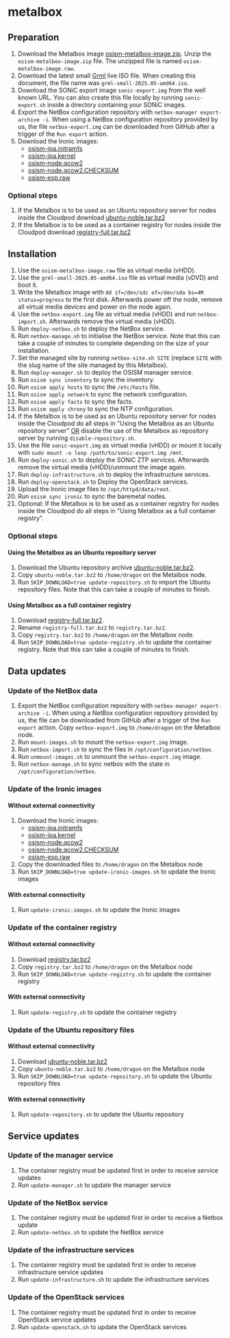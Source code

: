 # metalbox

## Preparation

1. Download the Metalbox image [osism-metalbox-image.zip](https://nbg1.your-objectstorage.com/osism/openstack-ironic-images/osism-metalbox-image.zip).
   Unzip the `osism-metalbox-image.zip` file. The unzipped file is named
   `osism-metalbox-image.raw`.
2. Download the latest small [Grml](https://grml.org/download/) live ISO file.
   When creating this document, the file name was `grml-small-2025.05-amd64.iso`.
3. Download the SONiC export image `sonic-export.img` from the well known URL. You can also
   create this file locally by running `sonic-export.sh` inside a directory containing
   your SONiC images.
4. Export the NetBox configuration repository with `netbox-manager export-archive -i`.
   When using a NetBox configuration repository provided by us, the file `netbox-export.img`
   can be downloaded from GitHub after a trigger of the `Run export` action.
5. Download the Ironic images:
   * [osism-ipa.initramfs](https://nbg1.your-objectstorage.com/osism/openstack-ironic-images/osism-ipa.initramfs)
   * [osism-ipa.kernel](https://nbg1.your-objectstorage.com/osism/openstack-ironic-images/osism-ipa.kernel)
   * [osism-node.qcow2](https://nbg1.your-objectstorage.com/osism/openstack-ironic-images/osism-node.qcow2)
   * [osism-node.qcow2.CHECKSUM](https://nbg1.your-objectstorage.com/osism/openstack-ironic-images/osism-node.qcow2.CHECKSUM)
   * [osism-esp.raw](https://nbg1.your-objectstorage.com/osism/openstack-ironic-images/osism-esp.raw)

### Optional steps

1. If the Metalbox is to be used as an Ubuntu repository server for nodes inside the Cloudpod
   download
   [ubuntu-noble.tar.bz2](https://nbg1.your-objectstorage.com/osism/metalbox/ubuntu-noble.tar.bz2)
2. If the Metalbox is to be used as a container registry for nodes inside the Cloudpod
   download
   [registry-full.tar.bz2](https://nbg1.your-objectstorage.com/osism/metalbox/registry-full.tar.bz2)

## Installation

1. Use the `osism-metalbox-image.raw` file as virtual media (vHDD).
2. Use the `grml-small-2025.05-amd64.iso` file as virtual media (vDVD) and boot it.
3. Write the Metalbox image with `dd if=/dev/sdc of=/dev/sda bs=4M status=progress` to
   the first disk. Afterwards power off the node, remove all virtual media devices and
   power on the node again.
4. Use the `netbox-export.img` file as virtual media (vHDD) and run `netbox-import.sh`.
   Afterwards remove the virtual media (vHDD).
5. Run `deploy-netbox.sh` to deploy the NetBox service.
6. Run `netbox-manage.sh` to initialise the NetBox service. Note that this can take a
   couple of minutes to complete depending on the size of your installation.
7. Set the managed site by running `netbox-site.sh SITE`
   (replace `SITE` with the slug name of the site managed by this Metalbox).
8. Run `deploy-manager.sh` to deploy the OSISM manager service.
9. Run `osism sync inventory` to sync the inventory.
10. Run `osism apply hosts` to sync the `/etc/hosts` file.
11. Run `osism apply network` to sync the network configuration.
12. Run `osism apply facts` to sync the facts.
13. Run `osism apply chrony` to sync the NTP configuration.
14. If the Metalbox is to be used as an Ubuntu repository server for nodes inside the
    Cloudpod do all steps in "Using the Metalbox as an Ubuntu repository server" <ins>OR</ins>
    disable the use of the Metalbox as repository server by running `disable-repository.sh`.
15. Use the file `sonic-export.img` as virtual media (vHDD) or mount it locally with
    `sudo mount -o loop /path/to/sonic-export.img /mnt`.
16. Run `deploy-sonic.sh` to deploy the SONiC ZTP services. Afterwards remove the virtual
    media (vHDD)/unmount the image again.
17. Run `deploy-infrastructure.sh` to deploy the infrastructure services.
18. Run `deploy-openstack.sh` to Deploy the OpenStack services.
19. Upload the Ironic image files to `/opt/httpd/data/root`.
20. Run `osism sync ironic` to sync the baremetal nodes.
21. Optional: If the Metalbox is to be used as a container registry for nodes inside
    the Cloudpod do all steps in "Using Metalbox as a full container registry".

### Optional steps

#### Using the Metalbox as an Ubuntu repository server

1. Download the Ubuntu repository archive
   [ubuntu-noble.tar.bz2](https://nbg1.your-objectstorage.com/osism/metalbox/ubuntu-noble.tar.bz2).
2. Copy `ubuntu-noble.tar.bz2` to `/home/dragon` on the Metalbox node.
3. Run `SKIP_DOWNLOAD=true update-repository.sh` to import the Ubuntu repository files. Note that this
   can take a couple of minutes to finish.

#### Using Metalbox as a full container registry

1. Download [registry-full.tar.bz2](https://nbg1.your-objectstorage.com/osism/metalbox/registry-full.tar.bz2).
2. Rename `registry-full.tar.bz2` to `registry.tar.bz2`.
3. Copy `registry.tar.bz2` to `/home/dragon` on the Metalbox node.
4. Run `SKIP_DOWNLOAD=true update-registry.sh` to update the container registry. Note that this can
   take a couple of minutes to finish.

## Data updates

### Update of the NetBox data

1. Export the NetBox configuration repository with `netbox-manager export-archive -i`.
   When using a NetBox configuration repository provided by us, the file can be downloaded
   from GitHub after a trigger of the `Run export` action. Copy `netbox-export.img` to
   `/home/dragon` on the Metalbox node.
2. Run `mount-images.sh` to mount the `netbox-export.img` image.
3. Run `netbox-import.sh` to sync the files in `/opt/configuration/netbox`.
4. Run `unmount-images.sh` to unmount the `netbox-export.img` image.
5. Run `netbox-manage.sh` to sync netbox with the state in `/opt/configuration/netbox`.

### Update of the Ironic images

#### Without external connectivity

1. Download the Ironic images:
   * [osism-ipa.initramfs](https://nbg1.your-objectstorage.com/osism/openstack-ironic-images/osism-ipa.initramfs)
   * [osism-ipa.kernel](https://nbg1.your-objectstorage.com/osism/openstack-ironic-images/osism-ipa.kernel)
   * [osism-node.qcow2](https://nbg1.your-objectstorage.com/osism/openstack-ironic-images/osism-node.qcow2)
   * [osism-node.qcow2.CHECKSUM](https://nbg1.your-objectstorage.com/osism/openstack-ironic-images/osism-node.qcow2.CHECKSUM)
   * [osism-esp.raw](https://nbg1.your-objectstorage.com/osism/openstack-ironic-images/osism-esp.raw)
2. Copy the downloaded files to `/home/dragon` on the Metalbox node
3. Run `SKIP_DOWNLOAD=true update-ironic-images.sh` to update the Ironic images

#### With external connectivity

1. Run `update-ironic-images.sh` to update the Ironic images

### Update of the container registry

#### Without external connectivity

1. Download [registry.tar.bz2](https://nbg1.your-objectstorage.com/osism/metalbox/registry.tar.bz2)
2. Copy `registry.tar.bz2` to `/home/dragon` on the Metalbox node
3. Run `SKIP_DOWNLOAD=true update-registry.sh` to update the container registry

#### With external connectivity

1. Run `update-registry.sh` to update the container registry

### Update of the Ubuntu repository files

#### Without external connectivity

1. Download [ubuntu-noble.tar.bz2](https://nbg1.your-objectstorage.com/osism/metalbox/ubuntu-noble.tar.bz2)
2. Copy `ubuntu-noble.tar.bz2` to `/home/dragon` on the Metalbox node
3. Run `SKIP_DOWNLOAD=true update-repository.sh` to update the Ubuntu repository files

#### With external connectivity

1. Run `update-repository.sh` to update the Ubuntu repository

## Service updates

### Update of the manager service

1. The container registry must be updated first in order to receive service updates
2. Run `update-manager.sh` to update the manager service

### Update of the NetBox service

1. The container registry must be updated first in order to receive a Netbox update
2. Run `update-netbox.sh` to update the NetBox service

### Update of the infrastructure services

1. The container registry must be updated first in order to receive infrastructure service updates
2. Run `update-infrastructure.sh` to update the infrastructure services

### Update of the OpenStack services

1. The container registry must be updated first in order to receive OpenStack service updates
2. Run `update-openstack.sh` to update the OpenStack services
